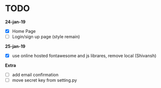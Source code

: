 # TODO

**24-jan-19**
- [x] Home Page 
- [ ] Login/sign up page (style remain)

**25-jan-19**
- [x] use online hosted fontawesome and js librares, remove local (Shivansh)


**Extra**
- [ ] add email confirmation 
- [ ] move secret key from setting.py